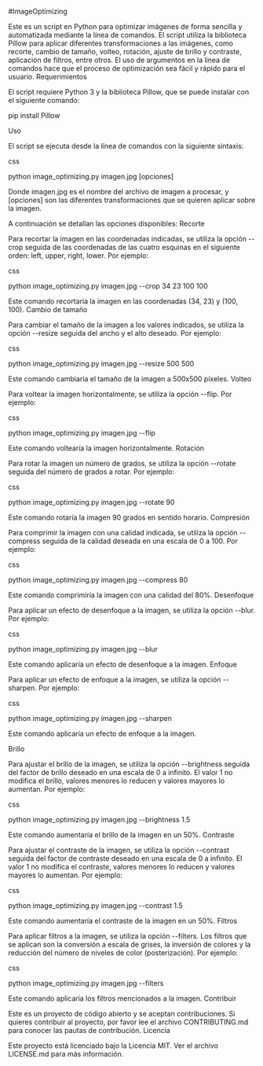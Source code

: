 #ImageOptimizing

Este es un script en Python para optimizar imágenes de forma sencilla y automatizada mediante la línea de comandos. El script utiliza la biblioteca Pillow para aplicar diferentes transformaciones a las imágenes, como recorte, cambio de tamaño, volteo, rotación, ajuste de brillo y contraste, aplicación de filtros, entre otros. El uso de argumentos en la línea de comandos hace que el proceso de optimización sea fácil y rápido para el usuario.
Requerimientos

El script requiere Python 3 y la biblioteca Pillow, que se puede instalar con el siguiente comando:

pip install Pillow

Uso

El script se ejecuta desde la línea de comandos con la siguiente sintaxis:

css

python image_optimizing.py imagen.jpg [opciones]

Donde imagen.jpg es el nombre del archivo de imagen a procesar, y [opciones] son las diferentes transformaciones que se quieren aplicar sobre la imagen.

A continuación se detallan las opciones disponibles:
Recorte

Para recortar la imagen en las coordenadas indicadas, se utiliza la opción --crop seguida de las coordenadas de las cuatro esquinas en el siguiente orden: left, upper, right, lower. Por ejemplo:

css

python image_optimizing.py imagen.jpg --crop 34 23 100 100

Este comando recortaría la imagen en las coordenadas (34, 23) y (100, 100).
Cambio de tamaño

Para cambiar el tamaño de la imagen a los valores indicados, se utiliza la opción --resize seguida del ancho y el alto deseado. Por ejemplo:

css

python image_optimizing.py imagen.jpg --resize 500 500

Este comando cambiaría el tamaño de la imagen a 500x500 píxeles.
Volteo

Para voltear la imagen horizontalmente, se utiliza la opción --flip. Por ejemplo:

css

python image_optimizing.py imagen.jpg --flip

Este comando voltearía la imagen horizontalmente.
Rotación

Para rotar la imagen un número de grados, se utiliza la opción --rotate seguida del número de grados a rotar. Por ejemplo:

css

python image_optimizing.py imagen.jpg --rotate 90

Este comando rotaría la imagen 90 grados en sentido horario.
Compresión

Para comprimir la imagen con una calidad indicada, se utiliza la opción --compress seguida de la calidad deseada en una escala de 0 a 100. Por ejemplo:

css

python image_optimizing.py imagen.jpg --compress 80

Este comando comprimiría la imagen con una calidad del 80%.
Desenfoque

Para aplicar un efecto de desenfoque a la imagen, se utiliza la opción --blur. Por ejemplo:

css

python image_optimizing.py imagen.jpg --blur

Este comando aplicaría un efecto de desenfoque a la imagen.
Enfoque

Para aplicar un efecto de enfoque a la imagen, se utiliza la opción --sharpen. Por ejemplo:

css

python image_optimizing.py imagen.jpg --sharpen

Este comando aplicaría un efecto de enfoque a la imagen.

Brillo

Para ajustar el brillo de la imagen, se utiliza la opción --brightness seguida del factor de brillo deseado en una escala de 0 a infinito. El valor 1 no modifica el brillo, valores menores lo reducen y valores mayores lo aumentan. Por ejemplo:

css

python image_optimizing.py imagen.jpg --brightness 1.5

Este comando aumentaría el brillo de la imagen en un 50%.
Contraste

Para ajustar el contraste de la imagen, se utiliza la opción --contrast seguida del factor de contraste deseado en una escala de 0 a infinito. El valor 1 no modifica el contraste, valores menores lo reducen y valores mayores lo aumentan. Por ejemplo:

css

python image_optimizing.py imagen.jpg --contrast 1.5

Este comando aumentaría el contraste de la imagen en un 50%.
Filtros

Para aplicar filtros a la imagen, se utiliza la opción --filters. Los filtros que se aplican son la conversión a escala de grises, la inversión de colores y la reducción del número de niveles de color (posterización). Por ejemplo:

css

python image_optimizing.py imagen.jpg --filters

Este comando aplicaría los filtros mencionados a la imagen.
Contribuir

Este es un proyecto de código abierto y se aceptan contribuciones. Si quieres contribuir al proyecto, por favor lee el archivo CONTRIBUTING.md para conocer las pautas de contribución.
Licencia

Este proyecto está licenciado bajo la Licencia MIT. Ver el archivo LICENSE.md para más información.
